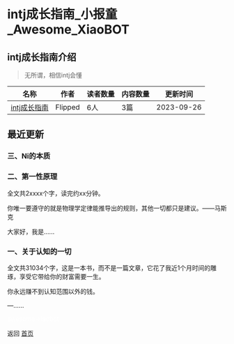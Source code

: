 # intj成长指南_小报童_Awesome_XiaoBOT

## intj成长指南介绍
> 无所谓，相信intj会懂  
  


|名称|作者|读者数量|内容数量|更新时间|
|---|---|---|---|---|
|[intj成长指南](https://xiaobot.net/p/intj666?refer=9c3f1c95-a052-465a-9902-f6d75080262a)|Flipped|6人|3篇|2023-09-26|

## 最近更新
### 三、Ni的本质

### 二、第一性原理

全文共2xxxx个字，读完约xx分钟。

你唯一要遵守的就是物理学定律能推导出的规则，其他一切都只是建议。——马斯克

大家好，我是......

### 一、关于认知的一切

全文共31034个字，这是一本书，而不是一篇文章，它花了我近1个月时间的雕琢，享受它带给你的财富需要一生。

你永远赚不到认知范围以外的钱。

—......


<a href="https://github.com/Reno9527/awesome-xiaobot" style="color: white; text-decoration: none;">awesome-xiaobot</a>

返回 [首页](../README.md)
